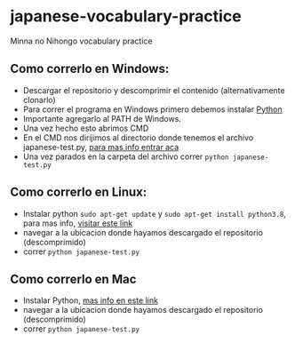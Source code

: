# japanese-vocabulary-practice
Minna no Nihongo vocabulary practice

## Como correrlo en Windows:

* Descargar el repositorio y descomprimir el contenido (alternativamente clonarlo)
* Para correr el programa en Windows primero debemos instalar [Python](https://www.python.org/downloads/windows/)
* Importante agregarlo al PATH de Windows.
* Una vez hecho esto abrimos CMD
* En el CMD nos dirijimos al directorio donde tenemos el archivo japanese-test.py, [para mas info entrar aca](https://www.digitalcitizen.life/command-prompt-how-use-basic-commands/)
* Una vez parados en la carpeta del archivo correr `python japanese-test.py`

## Como correrlo en Linux:

* Instalar python `sudo apt-get update` y `sudo apt-get install python3.8`, para mas info, [visitar este link](https://docs.python-guide.org/starting/install3/linux/)
* navegar a la ubicacion donde hayamos descargado el repositorio (descomprimido)
* correr `python japanese-test.py`

## Como correrlo en Mac
* Instalar Python, [mas info en este link](https://docs.python-guide.org/starting/install3/osx/)
* navegar a la ubicacion donde hayamos descargado el repositorio (descomprimido)
* correr `python japanese-test.py`